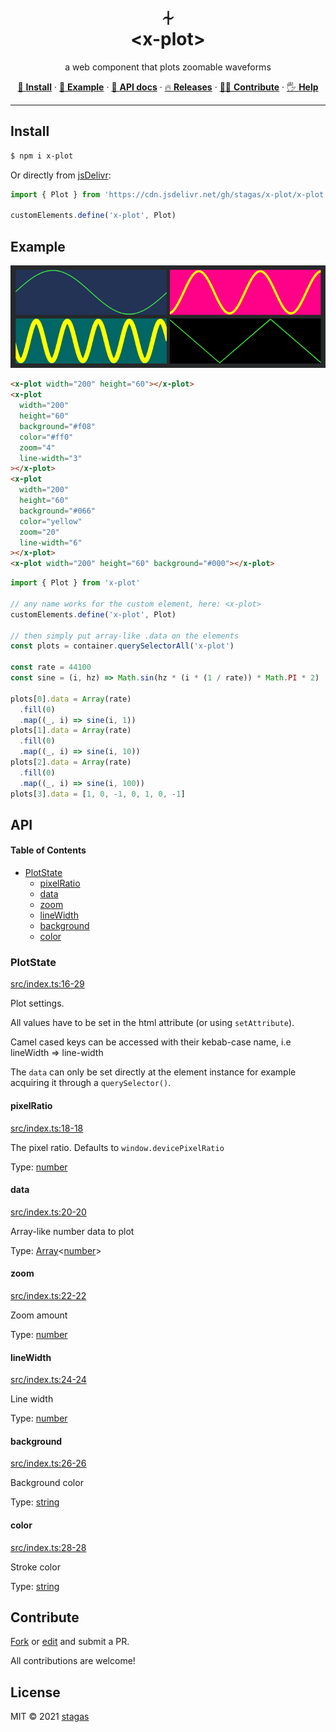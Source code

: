 <h1 align="center">⏆<br>&lt;x-plot&gt;</h1>

<p align="center">
a web component that plots zoomable waveforms
</p>

<p align="center">
   <a href="#install">        🔧 <strong>Install</strong></a>
 · <a href="#example">        🧩 <strong>Example</strong></a>
 · <a href="#api">            📜 <strong>API docs</strong></a>
 · <a href="https://github.com/stagas/x-plot/releases"> 🔥 <strong>Releases</strong></a>
 · <a href="#contribute">     💪🏼 <strong>Contribute</strong></a>
 · <a href="https://github.com/stagas/x-plot/issues">   🖐️ <strong>Help</strong></a>
</p>

***

## Install

```sh
$ npm i x-plot
```

Or directly from [jsDelivr](https://www.jsdelivr.com/):

```js
import { Plot } from 'https://cdn.jsdelivr.net/gh/stagas/x-plot/x-plot.min.js'

customElements.define('x-plot', Plot)
```

## Example

<img src="demo.png">

```html
<x-plot width="200" height="60"></x-plot>
<x-plot
  width="200"
  height="60"
  background="#f08"
  color="#ff0"
  zoom="4"
  line-width="3"
></x-plot>
<x-plot
  width="200"
  height="60"
  background="#066"
  color="yellow"
  zoom="20"
  line-width="6"
></x-plot>
<x-plot width="200" height="60" background="#000"></x-plot>
```

```js
import { Plot } from 'x-plot'

// any name works for the custom element, here: <x-plot>
customElements.define('x-plot', Plot)

// then simply put array-like .data on the elements
const plots = container.querySelectorAll('x-plot')

const rate = 44100
const sine = (i, hz) => Math.sin(hz * (i * (1 / rate)) * Math.PI * 2)

plots[0].data = Array(rate)
  .fill(0)
  .map((_, i) => sine(i, 1))
plots[1].data = Array(rate)
  .fill(0)
  .map((_, i) => sine(i, 10))
plots[2].data = Array(rate)
  .fill(0)
  .map((_, i) => sine(i, 100))
plots[3].data = [1, 0, -1, 0, 1, 0, -1]
```

## API

<!-- Generated by documentation.js. Update this documentation by updating the source code. -->

#### Table of Contents

*   [PlotState](#plotstate)
    *   [pixelRatio](#pixelratio)
    *   [data](#data)
    *   [zoom](#zoom)
    *   [lineWidth](#linewidth)
    *   [background](#background)
    *   [color](#color)

### PlotState

[src/index.ts:16-29](https://github.com/stagas/x-plot/blob/9d07d0c207e25228e0c2999ee4d8662421c362f1/src/index.ts#L16-L29 "Source code on GitHub")

Plot settings.

All values have to be set in the html attribute (or using `setAttribute`).

Camel cased keys can be accessed with their kebab-case name,
i.e lineWidth => line-width

The `data` can only be set directly at the element instance
for example acquiring it through a `querySelector()`.

#### pixelRatio

[src/index.ts:18-18](https://github.com/stagas/x-plot/blob/9d07d0c207e25228e0c2999ee4d8662421c362f1/src/index.ts#L18-L18 "Source code on GitHub")

The pixel ratio. Defaults to `window.devicePixelRatio`

Type: [number](https://developer.mozilla.org/docs/Web/JavaScript/Reference/Global_Objects/Number)

#### data

[src/index.ts:20-20](https://github.com/stagas/x-plot/blob/9d07d0c207e25228e0c2999ee4d8662421c362f1/src/index.ts#L20-L20 "Source code on GitHub")

Array-like number data to plot

Type: [Array](https://developer.mozilla.org/docs/Web/JavaScript/Reference/Global_Objects/Array)<[number](https://developer.mozilla.org/docs/Web/JavaScript/Reference/Global_Objects/Number)>

#### zoom

[src/index.ts:22-22](https://github.com/stagas/x-plot/blob/9d07d0c207e25228e0c2999ee4d8662421c362f1/src/index.ts#L22-L22 "Source code on GitHub")

Zoom amount

Type: [number](https://developer.mozilla.org/docs/Web/JavaScript/Reference/Global_Objects/Number)

#### lineWidth

[src/index.ts:24-24](https://github.com/stagas/x-plot/blob/9d07d0c207e25228e0c2999ee4d8662421c362f1/src/index.ts#L24-L24 "Source code on GitHub")

Line width

Type: [number](https://developer.mozilla.org/docs/Web/JavaScript/Reference/Global_Objects/Number)

#### background

[src/index.ts:26-26](https://github.com/stagas/x-plot/blob/9d07d0c207e25228e0c2999ee4d8662421c362f1/src/index.ts#L26-L26 "Source code on GitHub")

Background color

Type: [string](https://developer.mozilla.org/docs/Web/JavaScript/Reference/Global_Objects/String)

#### color

[src/index.ts:28-28](https://github.com/stagas/x-plot/blob/9d07d0c207e25228e0c2999ee4d8662421c362f1/src/index.ts#L28-L28 "Source code on GitHub")

Stroke color

Type: [string](https://developer.mozilla.org/docs/Web/JavaScript/Reference/Global_Objects/String)

## Contribute

[Fork](https://github.com/stagas/x-plot/fork) or
[edit](https://github.dev/stagas/x-plot) and submit a PR.

All contributions are welcome!

## License

MIT © 2021
[stagas](https://github.com/stagas)
